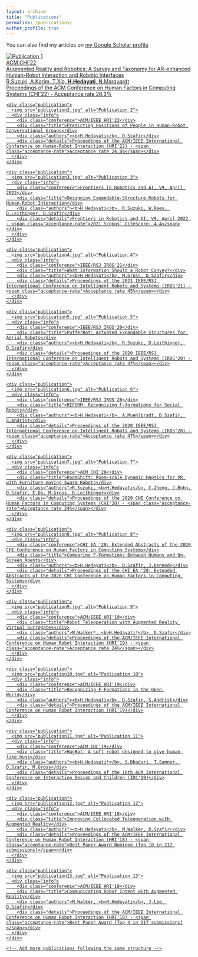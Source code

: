 ```yaml
---
layout: archive
title: "Publications"
permalink: /publications/
author_profile: true
---
```


You can also find my articles on <u><a href="{{author.googlescholar}}">my Google Scholar profile


<link rel="stylesheet" href="assets/css/publication.css">

  <div class="portfolio">
    <div class="publication">
      <img src="publication1.jpg" alt="Publication 1">
      <div class="info">
        <div class="conference">ACM CHI'22</div>
        <div class="title">Augmented Reality and Robotics: A Survey and Taxonomy for AR-enhanced Human-Robot Interaction and Robotic Interfaces</div>
        <div class="authors">R.Suzuki, A.Karim, T.Xia, <b>H.Hedayati</b>, N.Marquardt</div>
        <div class="details">Proceedings of the ACM Conference on Human Factors in Computing Systems (CHI'22) - <span class="acceptance-rate">Acceptance rate 26.3%</span></div>
      </div>
    </div>
  
    <div class="publication">
      <img src="publication2.jpg" alt="Publication 2">
      <div class="info">
        <div class="conference">ACM/IEEE HRI'22</div>
        <div class="title">Predicting Positions of People in Human-Robot Conversational Groups</div>
        <div class="authors"><b>H.Hedayati</b>, D.Szafir</div>
        <div class="details">Proceedings of the ACM/IEEE International Conference on Human-Robot Interaction (HRI'22) - <span class="acceptance-rate">Acceptance rate 24.8%</span></div>
      </div>
    </div>
  
    <div class="publication">
      <img src="publication3.jpg" alt="Publication 3">
      <div class="info">
        <div class="conference">Frontiers in Robotics and AI, V9, April 2022</div>
        <div class="title">Designing Expandable-Structure Robots for Human-Robot Interaction</div>
        <div class="authors"><b>H.Hedayati</b>, R.Suzuki, W.Rees, D.Leithinger, D.Szafir</div>
        <div class="details">Frontiers in Robotics and AI, V9, April 2022 - <span class="acceptance-rate">2021 Scopus’ CiteScore: 4.4</span></div>
      </div>
    </div>
  
    <div class="publication">
      <img src="publication4.jpg" alt="Publication 4">
      <div class="info">
        <div class="conference">IEEE/RSJ IROS'21</div>
        <div class="title">What Information Should a Robot Convey?</div>
        <div class="authors"><b>H.Hedayati</b>, M.Gross, D.Szafir</div>
        <div class="details">Proceedings of the 2021 IEEE/RSJ International Conference on Intelligent Robots and Systems (IROS'21) - <span class="acceptance-rate">Acceptance rate 45%</span></div>
      </div>
    </div>
  
    <div class="publication">
      <img src="publication5.jpg" alt="Publication 5">
      <div class="info">
        <div class="conference">IEEE/RSJ IROS'20</div>
        <div class="title">PufferBot: Actuated Expandable Structures for Aerial Robots</div>
        <div class="authors"><b>H.Hedayati</b>, R.Suzuki, D.Leithinger, D.Szafir</div>
        <div class="details">Proceedings of the 2020 IEEE/RSJ International Conference on Intelligent Robots and Systems (IROS'20) - <span class="acceptance-rate">Acceptance rate 47%</span></div>
      </div>
    </div>
  
    <div class="publication">
      <img src="publication6.jpg" alt="Publication 6">
      <div class="info">
        <div class="conference">IEEE/RSJ IROS'20</div>
        <div class="title">REFORM: Recognizing F-formations for Social Robots</div>
        <div class="authors"><b>H.Hedayati</b>, A.Muehlbradt, D.Szafir, S.Andrist</div>
        <div class="details">Proceedings of the 2020 IEEE/RSJ International Conference on Intelligent Robots and Systems (IROS'20) - <span class="acceptance-rate">Acceptance rate 47%</span></div>
      </div>
    </div>
  
    <div class="publication">
      <img src="publication7.jpg" alt="Publication 7">
      <div class="info">
        <div class="conference">ACM CHI'20</div>
        <div class="title">RoomShift: Room-scale Dynamic Haptics for VR with Furniture-moving Swarm Robots</div>
        <div class="authors">R.Suzuki, <b>H.Hedayati</b>, C.Zheng, J.Bohn, D.Szafir, E.Do, M.Gross, D.Leithinger</div>
        <div class="details">Proceedings of the 2020 CHI Conference on Human Factors in Computing Systems (CHI'20) - <span class="acceptance-rate">Acceptance rate 24%</span></div>
      </div>
    </div>
  
    <div class="publication">
      <img src="publication8.jpg" alt="Publication 8">
      <div class="info">
        <div class="conference">CHI EA '20: Extended Abstracts of the 2020 CHI Conference on Human Factors in Computing Systems</div>
        <div class="title">Comparing F-Formations Between Humans and On-Screen Agents</div>
        <div class="authors"><b>H.Hedayati</b>, D.Szafir, J.Kennedy</div>
        <div class="details">Proceedings of the CHI EA '20: Extended Abstracts of the 2020 CHI Conference on Human Factors in Computing Systems</div>
      </div>
    </div>
  
    <div class="publication">
      <img src="publication9.jpg" alt="Publication 9">
      <div class="info">
        <div class="conference">ACM/IEEE HRI'19</div>
        <div class="title">Robot Teleoperation with Augmented Reality Virtual Surrogates</div>
        <div class="authors">M.Walker*, <b>H.Hedayati*</b>, D.Szafir</div>
        <div class="details">Proceedings of the ACM/IEEE International Conference on Human Robot Interaction (HRI'19) - <span class="acceptance-rate">Acceptance rate 24%</span></div>
      </div>
    </div>
  
    <div class="publication">
      <img src="publication10.jpg" alt="Publication 10">
      <div class="info">
        <div class="conference">ACM/IEEE HRI'19</div>
        <div class="title">Recognizing F-Formations in the Open World</div>
        <div class="authors"><b>H.Hedayati</b>, D.Szafir, S.Andrist</div>
        <div class="details">Proceedings of the ACM/IEEE International Conference on Human Robot Interaction (HRI'19)</div>
      </div>
    </div>
  
    <div class="publication">
      <img src="publication11.jpg" alt="Publication 11">
      <div class="info">
        <div class="conference">ACM IDC'19</div>
        <div class="title">HugBot: A soft robot designed to give human-like hugs</div>
        <div class="authors"><b>H.Hedayati*</b>, S.Bhaduri, T.Sumner, D.Szafir, M.Gross</div>
        <div class="details">Proceedings of the 18th ACM International Conference on Interaction Design and Children (IDC'19)</div>
      </div>
    </div>
  
    <div class="publication">
      <img src="publication12.jpg" alt="Publication 12">
      <div class="info">
        <div class="conference">ACM/IEEE HRI'18</div>
        <div class="title">Improving Collocated Teleoperation with Augmented Reality</div>
        <div class="authors"><b>H.Hedayati</b>, M.Walker, D.Szafir</div>
        <div class="details">Proceedings of the ACM/IEEE International Conference on Human Robot Interaction (HRI'18) - <span class="acceptance-rate">Best Paper Award Nominee (Top 10 in 217 submissions)</span></div>
      </div>
    </div>
  
    <div class="publication">
      <img src="publication13.jpg" alt="Publication 13">
      <div class="info">
        <div class="conference">ACM/IEEE HRI'18</div>
        <div class="title">Communicating Robot Intent with Augmented Reality</div>
        <div class="authors">M.Walker, <b>H.Hedayati</b>, J.Lee, D.Szafir</div>
        <div class="details">Proceedings of the ACM/IEEE International Conference on Human Robot Interaction (HRI'18) - <span class="acceptance-rate">Best Paper Award (Top 4 in 217 submissions)</span></div>
      </div>
    </div>
  
    <!-- Add more publications following the same structure -->
  
  </div>